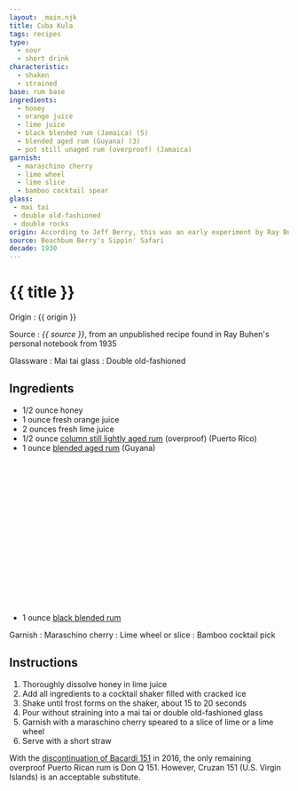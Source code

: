```yaml
---
layout: _main.njk
title: Cuba Kula
tags: recipes
type:
  - sour
  - short drink
characteristic:
  - shaken
  - strained
base: rum base
ingredients:
  - honey
  - orange juice
  - lime juice
  - black blended rum (Jamaica) (5)
  - blended aged rum (Guyana) (3)
  - pot still unaged rum (overproof) (Jamaica)
garnish:
  - maraschino cherry
  - lime wheel
  - lime slice
  - bamboo cocktail spear
glass:
 - mai tai
 - double old-fashioned
 - double rocks
origin: According to Jeff Berry, this was an early experiment by Ray Buhen, one of Don the Beachcomber's pioneering Filipino bartenders. The recipe is dated 1935.
source: Beachbum Berry's Sippin' Safari
decade: 1930
---
```

<!-- markdownlint-disable MD025 -->
# {{ title }}
<!-- markdownlint-disable MD025 -->

Origin
  : {{ origin }}

Source
  : <cite>{{ source }}</cite>, from an unpublished recipe found in Ray Buhen's personal notebook from 1935

Glassware
  : Mai tai glass
  : Double old-fashioned

## Ingredients

* 1/2 ounce honey
* 1 ounce fresh orange juice
* 2 ounces fresh lime juice
* 1/2 ounce [column still lightly aged rum](/rums/07-rum-column-still-lightly-aged/) (overproof) (Puerto Rico)
* 1 ounce [blended aged rum](/rums/05-rum-blended-aged/) (Guyana)<icon-l space="1em" class="bigger" label="(3)"><span class="with-icon"><svg class="icon"><use href="/assets/images/icons/circle-3.svg#circle-3"></use></svg></span></icon-l>
* 1 ounce [black blended rum](/rums/11-rum-black-blended/)<icon-l space="1em" class="bigger" label="(5)"><span class="with-icon"><svg class="icon"><use href="/assets/images/icons/circle-5.svg#circle-5"></use></svg></span></icon-l>

Garnish
  : Maraschino cherry
  : Lime wheel or slice
  : Bamboo cocktail pick

## Instructions

1. Thoroughly dissolve honey in lime juice
2. Add all ingredients to a cocktail shaker filled with cracked ice
3. Shake until frost forms on the shaker, about 15 to 20 seconds
4. Pour without straining into a mai tai or double old-fashioned glass
5. Garnish with a maraschino cherry speared to a slice of lime or a lime wheel
6. Serve with a short straw

<tiki-callout type="info">

  With the <a href="https://www.bacardi.com/us/en/the-legend-of-bacardi-151-rum/" target="_blank" rel="external noopener">discontinuation of Bacardi 151</a> in 2016, the only remaining overproof Puerto Rican rum is Don Q 151. However, Cruzan 151 (U.S. Virgin Islands) is an acceptable substitute.

</tiki-callout>
